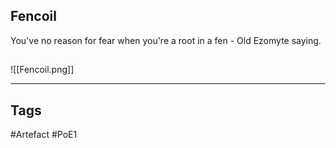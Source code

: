 ## Fencoil
You've no reason for fear when you're a root in a fen
\- Old Ezomyte saying.
##
![[Fencoil.png]]

---
## Tags
#Artefact
#PoE1